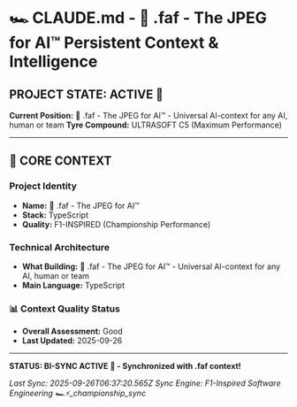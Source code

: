 # 🏎️ CLAUDE.md - 🏁 .faf - The JPEG for AI™ Persistent Context & Intelligence

## PROJECT STATE: ACTIVE 🚀
**Current Position:** 🏁 .faf - The JPEG for AI™ - Universal AI-context for any AI, human or team
**Tyre Compound:** ULTRASOFT C5 (Maximum Performance)

---

## 🎨 CORE CONTEXT

### Project Identity
- **Name:** 🏁 .faf - The JPEG for AI™
- **Stack:** TypeScript
- **Quality:** F1-INSPIRED (Championship Performance)

### Technical Architecture
- **What Building:** 🏁 .faf - The JPEG for AI™ - Universal AI-context for any AI, human or team
- **Main Language:** TypeScript

### 📊 Context Quality Status
- **Overall Assessment:** Good
- **Last Updated:** 2025-09-26

---

**STATUS: BI-SYNC ACTIVE 🔗 - Synchronized with .faf context!**

*Last Sync: 2025-09-26T06:37:20.565Z*
*Sync Engine: F1-Inspired Software Engineering*
*🏎️⚡️_championship_sync*
